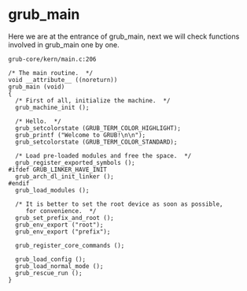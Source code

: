 grub_main
================================

Here we are at the entrance of grub_main, next we will check functions involved in grub_main one by one.

```grub_main
grub-core/kern/main.c:206

/* The main routine.  */
void __attribute__ ((noreturn))
grub_main (void)
{
  /* First of all, initialize the machine.  */
  grub_machine_init ();

  /* Hello.  */
  grub_setcolorstate (GRUB_TERM_COLOR_HIGHLIGHT);
  grub_printf ("Welcome to GRUB!\n\n");
  grub_setcolorstate (GRUB_TERM_COLOR_STANDARD);

  /* Load pre-loaded modules and free the space.  */
  grub_register_exported_symbols ();
#ifdef GRUB_LINKER_HAVE_INIT
  grub_arch_dl_init_linker ();
#endif
  grub_load_modules ();

  /* It is better to set the root device as soon as possible,
     for convenience.  */
  grub_set_prefix_and_root ();
  grub_env_export ("root");
  grub_env_export ("prefix");

  grub_register_core_commands ();

  grub_load_config ();
  grub_load_normal_mode ();
  grub_rescue_run ();
}

```

```grub_machine_init

```